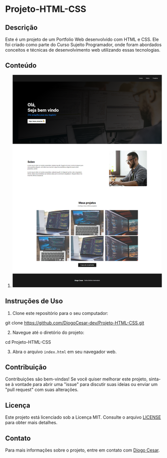 # Projeto-HTML-CSS

## Descrição

Este é um projeto de um Portfolio Web desenvolvido com HTML e CSS. Ele foi criado como parte do Curso Sujeito Programador, onde foram abordados conceitos e técnicas de desenvolvimento web utilizando essas tecnologias.

## Conteúdo

1. ![Página Portfólio](./pagina.png)


## Instruções de Uso

1. Clone este repositório para o seu computador:

  git clone https://github.com/DiogoCesar-dev/Projeto-HTML-CSS.git

2. Navegue até o diretório do projeto:

cd Projeto-HTML-CSS


3. Abra o arquivo `index.html` em seu navegador web.

## Contribuição

Contribuições são bem-vindas! Se você quiser melhorar este projeto, sinta-se à vontade para abrir uma "issue" para discutir suas ideias ou enviar um "pull request" com suas alterações.

## Licença

Este projeto está licenciado sob a Licença MIT. Consulte o arquivo [LICENSE](LICENSE) para obter mais detalhes.

## Contato

Para mais informações sobre o projeto, entre em contato com [Diogo Cesar](mailto:diogocesar.2127@gmail.com).

